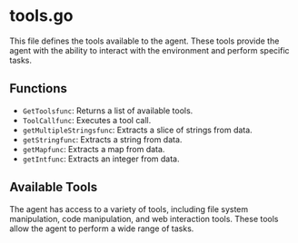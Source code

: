 # tools.go

This file defines the tools available to the agent. These tools provide the agent with the ability to interact with the environment and perform specific tasks.

## Functions

-   `GetToolsfunc`: Returns a list of available tools.
-   `ToolCallfunc`: Executes a tool call.
-   `getMultipleStringsfunc`: Extracts a slice of strings from data.
-   `getStringfunc`: Extracts a string from data.
-   `getMapfunc`: Extracts a map from data.
-   `getIntfunc`: Extracts an integer from data.

## Available Tools

The agent has access to a variety of tools, including file system manipulation, code manipulation, and web interaction tools. These tools allow the agent to perform a wide range of tasks.
